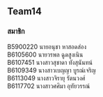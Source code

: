 ## Team14 </br>
### สมาชิก </br >
B5900220 นายอนุชา หาสอดส่อง </br >
B6105600 นายวรพล ฉูดสูงเนิน </br >
B6107451 นางสาวสุชาดา ทังสุนันทน์ </br >
B6109349 นางสาวเบญญา บูรณ์เจริญ </br >
B6113049 นางสาวจิรายุ รัตนวงศ์ </br >
B6117702 นางสาวศศิมา อุทัยวรรณ์ 
